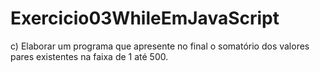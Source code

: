 # Exercicio03WhileEmJavaScript
c)    Elaborar um programa que apresente no final o somatório dos valores pares existentes na faixa de 1 até 500. 
